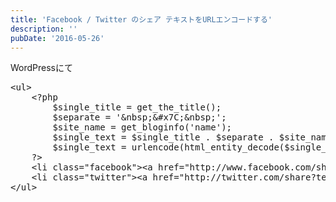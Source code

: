 ```yaml
---
title: 'Facebook / Twitter のシェア テキストをURLエンコードする'
description: ''
pubDate: '2016-05-26'
---
```


<p>WordPressにて</p>
<pre class="brush: php; title: ; notranslate" title="">&lt;ul&gt;
	&lt;?php
		$single_title = get_the_title();
		$separate = '&amp;nbsp;&amp;#x7C;&amp;nbsp;';
		$site_name = get_bloginfo('name');
		$single_text = $single_title . $separate . $site_name;
		$single_text = urlencode(html_entity_decode($single_text, ENT_COMPAT, 'UTF-8'));
	?&gt;
	&lt;li class="facebook"&gt;&lt;a href="http://www.facebook.com/sharer.php?u=&lt;?php the_permalink(); ?&gt;&amp;amp;t=&lt;?php the_title(); ?&gt;&amp;nbsp;&amp;#x7C;&amp;nbsp;&lt;?php bloginfo('name'); ?&gt;" target="_blank"&gt;Facebook&lt;/a&gt;&lt;/li&gt;
	&lt;li class="twitter"&gt;&lt;a href="http://twitter.com/share?text=&lt;?php echo $single_text; ?&gt;&amp;url=&lt;?php the_permalink(); ?&gt;" rel="nofollow" target="_blank"&gt;Twitter&lt;/a&gt;&lt;/li&gt;
&lt;/ul&gt;
</pre>
